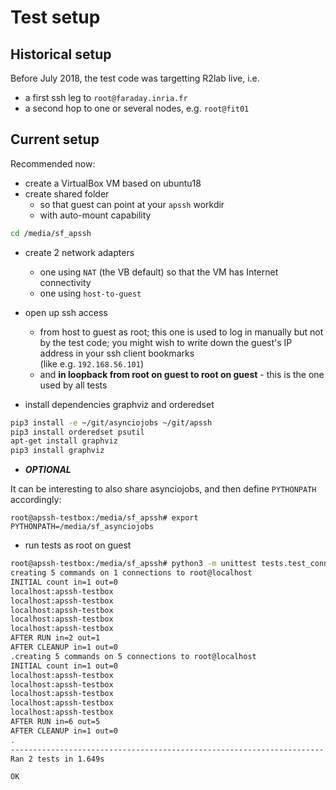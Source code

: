 # Test setup

## Historical setup

Before July 2018, the test code was targetting R2lab live, i.e.

* a first ssh leg to `root@faraday.inria.fr`
* a second hop to one or several nodes, e.g. `root@fit01`

## Current setup

Recommended now:

* create a VirtualBox VM based on ubuntu18
* create shared folder
  * so that guest can point at your `apssh` workdir
  * with auto-mount capability

```bash
cd /media/sf_apssh
```

* create 2 network adapters
  * one using `NAT` (the VB default) so that the VM has Internet connectivity
  * one using `host-to-guest`

* open up ssh access
  * from host to guest as root; this one is used to log in manually but not by the test code; you might wish to write down the guest's IP address in your ssh client bookmarks  
  (like e.g. `192.168.56.101`)
  * and **in loopback from root on guest to root on guest** - this is the one used by all tests

* install dependencies graphviz and orderedset

```bash
pip3 install -e ~/git/asynciojobs ~/git/apssh
pip3 install orderedset psutil
apt-get install graphviz
pip3 install graphviz
```

* ***OPTIONAL***

It can be interesting to also share asynciojobs, and then define `PYTHONPATH` accordingly:

```
root@apssh-testbox:/media/sf_apssh# export PYTHONPATH=/media/sf_asynciojobs
```

* run tests as root on guest

```bash
root@apssh-testbox:/media/sf_apssh# python3 -m unittest tests.test_connections
creating 5 commands on 1 connections to root@localhost
INITIAL count in=1 out=0
localhost:apssh-testbox
localhost:apssh-testbox
localhost:apssh-testbox
localhost:apssh-testbox
localhost:apssh-testbox
AFTER RUN in=2 out=1
AFTER CLEANUP in=1 out=0
.creating 5 commands on 5 connections to root@localhost
INITIAL count in=1 out=0
localhost:apssh-testbox
localhost:apssh-testbox
localhost:apssh-testbox
localhost:apssh-testbox
localhost:apssh-testbox
AFTER RUN in=6 out=5
AFTER CLEANUP in=1 out=0
.
----------------------------------------------------------------------
Ran 2 tests in 1.649s

OK
```

